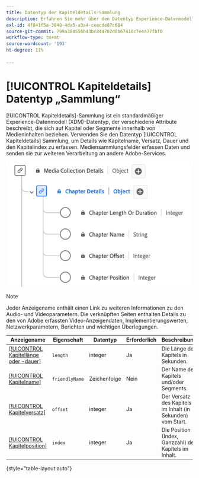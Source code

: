```yaml
---
title: Datentyp der Kapiteldetails-Sammlung
description: Erfahren Sie mehr über den Datentyp Experience-Datenmodell (XDM) der Kapiteldetails-Sammlung.
exl-id: 4f841f5a-3840-4da5-a3a4-ceecde87c684
source-git-commit: 799a384556b43bc844782d8b67416c7eea77fbf0
workflow-type: tm+mt
source-wordcount: '193'
ht-degree: 11%

---
```


# [!UICONTROL Kapiteldetails] Datentyp „Sammlung“

[!UICONTROL Kapiteldetails]-Sammlung ist ein standardmäßiger Experience-Datenmodell (XDM)-Datentyp, der verschiedene Attribute beschreibt, die sich auf Kapitel oder Segmente innerhalb von Medieninhalten beziehen. Verwenden Sie den Datentyp [!UICONTROL Kapiteldetails] Sammlung, um Details wie Kapitelname, Versatz, Dauer und den Kapitelindex zu erfassen. Mediensammlungsfelder erfassen Daten und senden sie zur weiteren Verarbeitung an andere Adobe-Services.

![Abbildung des Datentyps der Kapiteldetails-Sammlung.](../images/data-types/chapter-details-collection.png)

>[!NOTE]
>
>Jeder Anzeigename enthält einen Link zu weiteren Informationen zu den Audio- und Videoparametern. Die verknüpften Seiten enthalten Details zu den von Adobe erfassten Video-Anzeigendaten, Implementierungswerten, Netzwerkparametern, Berichten und wichtigen Überlegungen.

| Anzeigename | Eigenschaft | Datentyp | Erforderlich | Beschreibung |
|-------------------------------------------------------------------------------------------------------------------------------------------------------------------------|---------------|-----------|----------|---------------------------------------------------|
| [[!UICONTROL Kapitellänge oder -dauer]](https://experienceleague.adobe.com/docs/media-analytics/using/implementation/variables/chapter-parameters.html?lang=de#chapter-length) | `length` | integer | Ja | Die Länge des Kapitels in Sekunden. |
| [[!UICONTROL Kapitelname]](https://experienceleague.adobe.com/docs/media-analytics/using/implementation/variables/chapter-parameters.html?lang=de#chapter-name) | `friendlyName` | Zeichenfolge | Nein | Der Name des Kapitels und/oder Segments. |
| [[!UICONTROL Kapitelversatz]](https://experienceleague.adobe.com/docs/media-analytics/using/implementation/variables/chapter-parameters.html?lang=de#chapter-offset) | `offset` | integer | Ja | Der Versatz des Kapitels im Inhalt (in Sekunden) vom Start. |
| [[!UICONTROL Kapitelposition]](https://experienceleague.adobe.com/docs/media-analytics/using/implementation/variables/chapter-parameters.html?lang=de#chapter-position) | `index` | integer | Ja | Die Position (Index, Ganzzahl) des Kapitels im Inhalt. |

{style="table-layout:auto"}

